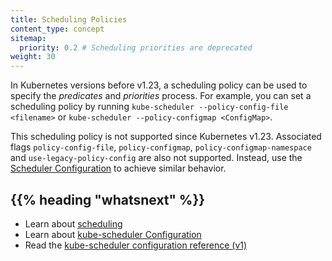 ```yaml
---
title: Scheduling Policies
content_type: concept
sitemap:
  priority: 0.2 # Scheduling priorities are deprecated
weight: 30
---
```


<!-- overview -->

In Kubernetes versions before v1.23, a scheduling policy can be used to specify the *predicates* and *priorities* process. For example, you can set a scheduling policy by
running `kube-scheduler --policy-config-file <filename>` or `kube-scheduler --policy-configmap <ConfigMap>`.

This scheduling policy is not supported since Kubernetes v1.23. Associated flags `policy-config-file`, `policy-configmap`, `policy-configmap-namespace` and `use-legacy-policy-config` are also not supported. Instead, use the [Scheduler Configuration](/docs/kubernetes/en/reference/scheduling/config/) to achieve similar behavior.

## {{% heading "whatsnext" %}}

* Learn about [scheduling](/docs/kubernetes/en/concepts/scheduling-eviction/kube-scheduler/)
* Learn about [kube-scheduler Configuration](/docs/kubernetes/en/reference/scheduling/config/)
* Read the [kube-scheduler configuration reference (v1)](/docs/kubernetes/en/reference/config-api/kube-scheduler-config.v1/)
